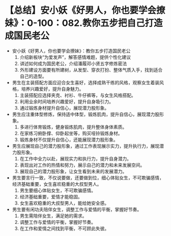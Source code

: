 # 【总结】安小妖《好男人，你也要学会撩妹》：0-100：082.教你五步把自己打造成国民老公

-   安小妖《好男人，你也要学会撩妹》：教你五步打造国民老公
    1.  介绍新板块“为爱发声”，解答感情难题，提供个性化建议
    2.  讲述如何成为国民老公，介绍潘履邓小贤五字修炼密法
    3.  外形建设方面要有所建树，从发型、穿衣打扮、整体气质入手，找到适合自己的造型。
-   男生在主装搭配方面应迎合女生喜好，选择成熟干练的风格，观察女生着装风格，培养兴趣爱好，提升自身魅力。
    1.  主装搭配应选择夹克、衬衫、牛仔裤等，与女生风格搭配。
    2.  利用业余时间培养兴趣爱好，提升自身吸引力。
    3.  通过锻炼身材提升自信心，展现潜力股形象。
-   男生应注重体型修炼，保持适中体型，锻炼肌肉，提升自信心，展现潜力股形象。
    1.  多进行体育锻炼，健身锻炼肌肉，提升整体身体素质。
    2.  在家练习俯卧撑、仰卧起坐等，购买哑铃锻炼身材。
    3.  锻炼身材不仅提升自信心，还能展现潜力股形象。
-   男生应展现自己的潜力股形象，通过工作表现展示实力，提升执行力，展现潜力股形象。
    1.  在工作中全力以赴，展现实力和执行力，提升自身潜力。
    2.  表现出对工作的热情和努力，展示自己的潜力和未来发展空间。
    3.  展现自己的潜力股形象，让女生看到未来的发展潜力。
-   男生要言行一致，不仅说要做，还要做到位，细心体贴女生，不可欺骗感情，经济基础重要，女生喜欢稳重的大叔型男人。
    1.  男生要细心体贴女生，不可欺骗感情。
    2.  经济基础重要，爱情才能稳固。
    3.  女生喜欢稳重的大叔型男人，能给她安全感。
-   男生要有闲功夫陪伴女生，调整工作与爱情的平衡，掌握好节奏。
    1.  男生需陪伴女生，满足她的需求。
    2.  调整工作与爱情的平衡，掌握好节奏。
    3.  在工作和爱情之间找到平衡，不可顾此失彼。